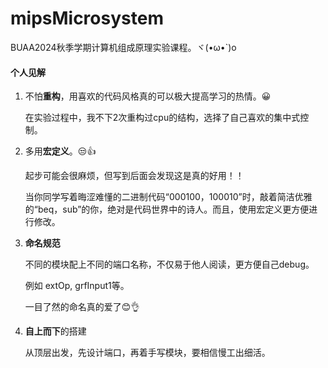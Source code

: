 # mipsMicrosystem
BUAA2024秋季学期计算机组成原理实验课程。ヾ(•ω•`)o

#### 个人见解

1. 不怕**重构**，用喜欢的代码风格真的可以极大提高学习的热情。😀

    在实验过程中，我不下2次重构过cpu的结构，选择了自己喜欢的集中式控制。

2. 多用**宏定义**。😒👍

    起步可能会很麻烦，但写到后面会发现这是真的好用！！

    当你同学写着晦涩难懂的二进制代码“000100，100010”时，敲着简洁优雅的“beq，sub”的你，绝对是代码世界中的诗人。而且，使用宏定义更方便进行修改。

3. **命名规范**

    不同的模块配上不同的端口名称，不仅易于他人阅读，更方便自己debug。

    例如 extOp, grfInput1等。

    一目了然的命名真的爱了😊👌

4. **自上而下**的搭建

    从顶层出发，先设计端口，再着手写模块，要相信慢工出细活。
